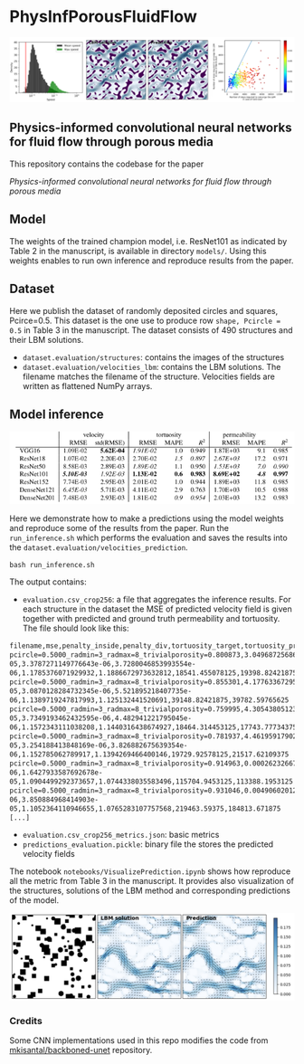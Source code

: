 # PhysInfPorousFluidFlow
![Header](images/header.png)
## Physics-informed convolutional neural networks for fluid flow through porous media

This repository contains the codebase for the paper

*Physics-informed convolutional neural networks for fluid flow through porous media*

## Model
The weights of the trained champion model, i.e. ResNet101 as indicated by Table 2 in the manuscript, is available in directory `models/`.
Using this weights enables to run own inference and reproduce results from the paper. 

## Dataset
Here we publish the dataset of randomly deposited circles and squares, Pcirce=0.5. 
This dataset is the one use to produce row `shape, Pcircle = 0.5` in Table 3 in the manuscript. 
The dataset consists of 490 structures and their LBM solutions.
* `dataset.evaluation/structures`: contains the images of the structures
* `dataset.evaluation/velocities_lbm`: contains the LBM solutions. The filename matches the filename of the structure. Velocities fields are written as flattened NumPy arrays.

## Model inference

![Header](images/table.png)


Here we demonstrate how to make a predictions using the model weights and reproduce some of the results from the paper. 
Run the `run_inference.sh` which performs the evaluation and saves the results into the `dataset.evaluation/velocities_prediction`.
```
bash run_inference.sh
```
The output contains:
* `evaluation.csv_crop256`: a file that aggregates the inference results. For each structure in the dataset the MSE of predicted velocity field is given together with predicted and ground truth permeability and tortuosity. The file should look like this:
```
filename,mse,penalty_inside,penalty_div,tortuosity_target,tortuosity_pred,permeability_target,permeability_pred
pcircle=0.5000_radmin=3_radmax=8_trivialporosity=0.800873,3.0496872568619438e-05,3.3787271149776643e-06,3.7280046853993554e-06,1.1785376071929932,1.1886672973632812,18541.455078125,19398.82421875
pcircle=0.5000_radmin=3_radmax=8_trivialporosity=0.855301,4.177633672952652e-05,3.0870128284732345e-06,5.521895218407735e-06,1.1389719247817993,1.125132441520691,39148.82421875,39782.59765625
pcircle=0.5000_radmin=3_radmax=8_trivialporosity=0.759995,4.305438051233068e-05,3.7349193462432595e-06,4.482941221795045e-06,1.1572343111038208,1.1440316438674927,18464.314453125,17743.77734375
pcircle=0.5000_radmin=3_radmax=8_trivialporosity=0.781937,4.4619591790251434e-05,3.254188413848169e-06,3.826882675639354e-06,1.152785062789917,1.1394269466400146,19729.92578125,21517.62109375
pcircle=0.5000_radmin=3_radmax=8_trivialporosity=0.914963,0.0002623266773298383,6.8643207669083495e-06,1.6427933587692678e-05,1.0904499292373657,1.0744338035583496,115704.9453125,113388.1953125
pcircle=0.5000_radmin=3_radmax=8_trivialporosity=0.931046,0.004906020127236843,7.476263363059843e-06,3.850884968414903e-05,1.1052364110946655,1.0765283107757568,219463.59375,184813.671875
[...]
```
* `evaluation.csv_crop256_metrics.json`: basic metrics
* `predictions_evaluation.pickle`: binary file the stores the predicted velocity fields

The notebook `notebooks/VisualizePrediction.ipynb` shows how reproduce all the metric from Table 3 in the manuscript. 
It provides also visualization of the structures, solutions of the LBM method and corresponding predictions of the model.

![Header](images/prediction_squares.png)

### Credits
Some CNN implementations used in this repo modifies the code from [mkisantal/backboned-unet](https://github.com/mkisantal/backboned-unet)  repository.